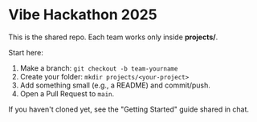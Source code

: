 # Vibe Hackathon 2025

This is the shared repo. Each team works only inside **projects/<your-project>**.

Start here:
1) Make a branch: `git checkout -b team-yourname`
2) Create your folder: `mkdir projects/<your-project>`
3) Add something small (e.g., a README) and commit/push.
4) Open a Pull Request to `main`.

If you haven't cloned yet, see the "Getting Started" guide shared in chat.
